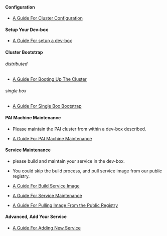 <!--
  Copyright (c) Microsoft Corporation
  All rights reserved.

  MIT License

  Permission is hereby granted, free of charge, to any person obtaining a copy of this software and associated
  documentation files (the "Software"), to deal in the Software without restriction, including without limitation
  the rights to use, copy, modify, merge, publish, distribute, sublicense, and/or sell copies of the Software, and
  to permit persons to whom the Software is furnished to do so, subject to the following conditions:
  The above copyright notice and this permission notice shall be included in all copies or substantial portions of the Software.

  THE SOFTWARE IS PROVIDED *AS IS*, WITHOUT WARRANTY OF ANY KIND, EXPRESS OR IMPLIED, INCLUDING
  BUT NOT LIMITED TO THE WARRANTIES OF MERCHANTABILITY, FITNESS FOR A PARTICULAR PURPOSE AND
  NONINFRINGEMENT. IN NO EVENT SHALL THE AUTHORS OR COPYRIGHT HOLDERS BE LIABLE FOR ANY CLAIM,
  DAMAGES OR OTHER LIABILITY, WHETHER IN AN ACTION OF CONTRACT, TORT OR OTHERWISE, ARISING FROM,
  OUT OF OR IN CONNECTION WITH THE SOFTWARE OR THE USE OR OTHER DEALINGS IN THE SOFTWARE.
-->

#### Configuration

- [A Guide For Cluster Configuration](doc/how-to-write-pai-configuration.md)


#### Setup Your Dev-box

- [A Guide For setup a dev-box](doc/how-to-setup-dev-box.md)


#### Cluster Bootstrap

###### distributed
- [A Guide For Booting Up The Cluster](doc/cluster-bootup.md)
###### single box
- [A Guide For Single Box Bootstrap](doc/single-box-deployment.md)

#### PAI Machine Maintenance

- Please maintain the PAI cluster from within a dev-box described.

- [A Guide For PAI Machine Maintenance](doc/machine-maintenance.md)

#### Service Maintenance

- please build and maintain your service in the dev-box.
- You could skip the build process, and pull service image from our public registry.


- [A Guide For Build Service Image](doc/image-build.md)

- [A Guide For Service Maintenance](doc/service-maintain.md)

- [A Guide For Pulling Image From the Public Registry](doc/how-to-write-pai-configuration.md#serivices-configurationyaml)

#### Advanced, Add Your Service

- [A Guide For Adding New Service](doc/add-service.md)

